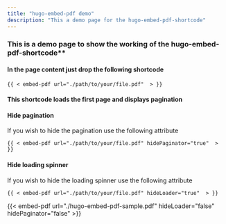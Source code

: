 ```yaml
---
title: "hugo-embed-pdf demo"
description: "This a demo page for the hugo-embed-pdf-shortcode"
---
```

### This is a demo page to show the working of the hugo-embed-pdf-shortcode**

#### In the page content just drop the following shortcode 

```
{{ < embed-pdf url="./path/to/your/file.pdf"  > }}
```
#### This shortcode loads the first page and displays pagination

#### Hide pagination

If you wish to hide the pagination use the following attribute
```
{{ < embed-pdf url="./path/to/your/file.pdf" hidePaginator="true"  > }}
```

#### Hide loading spinner

If you wish to hide the loading spinner use the following attribute
```
{{ < embed-pdf url="./path/to/your/file.pdf" hideLoader="true"  > }}
```

{{< embed-pdf url="./hugo-embed-pdf-sample.pdf" hideLoader="false" hidePaginator="false" >}}
